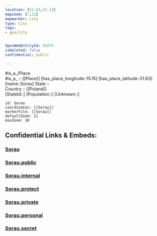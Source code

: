 ```yaml
---
location: [51.63,15.15] 
mapzoom: [7,12] 
mapmarker: city 
type: City
tags:
- geo/City


SpocWebEntityId: 34374
isDeleted: false
confidential: public

---
```

#is_a_/Place  
#is_a_ :: [[Place]] 
[has_place_longitude::15.15] 
[has_place_latitude::51.63] 
[name::Sorau] 
State ::  
Country :: [[Poland]]  
[StateId::] 
[Population::] 
[Unknown::] 


```leaflet
id: Sorau
coordinates: [[Sorau]] 
markerFile: [[Sorau]] 
defaultZoom: 11 
maxZoom: 18
```


## Confidential Links & Embeds: 

### [Sorau](/_Standards/Earth/Continent/Europe/Europe~East/Poland/Provinces~Poland/Lubusz/City/Sorau.md) 

### [Sorau.public](/_public/Earth/Continent/Europe/Europe~East/Poland/Provinces~Poland/Lubusz/City/Sorau.public.md) 

### [Sorau.internal](/_internal/Earth/Continent/Europe/Europe~East/Poland/Provinces~Poland/Lubusz/City/Sorau.internal.md) 

### [Sorau.protect](/_protect/Earth/Continent/Europe/Europe~East/Poland/Provinces~Poland/Lubusz/City/Sorau.protect.md) 

### [Sorau.private](/_private/Earth/Continent/Europe/Europe~East/Poland/Provinces~Poland/Lubusz/City/Sorau.private.md) 

### [Sorau.personal](/_personal/Earth/Continent/Europe/Europe~East/Poland/Provinces~Poland/Lubusz/City/Sorau.personal.md) 

### [Sorau.secret](/_secret/Earth/Continent/Europe/Europe~East/Poland/Provinces~Poland/Lubusz/City/Sorau.secret.md)


